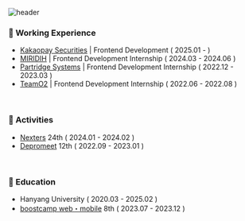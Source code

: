 ![header](https://capsule-render.vercel.app/api?type=cylinder&color=e7dcbc&height=70&section=header&text=KimGaeun&fontSize=20&fontColor=523220)

### 🍞 Working Experience
- [Kakaopay Securities](https://kakaopaysec.com/) | Frontend Development ( 2025.01 - )
- [MIRIDIH](https://www.miridih.com/service) | Frontend Development Internship ( 2024.03 - 2024.06 )
- [Partridge Systems](https://partridgesystems.com/kr) | Frontend Development Internship ( 2022.12 - 2023.03 )
- [TeamO2](https://teamo2.kr/) | Frontend Development Internship ( 2022.06 - 2022.08 )



<br/> 

### 🍞 Activities
- [Nexters](https://teamnexters.com/) 24th ( 2024.01 - 2024.02 )
- [Depromeet](https://www.depromeet.com/) 12th ( 2022.09 - 2023.01 )


<br/> 

### 🍞 Education
- Hanyang University ( 2020.03 - 2025.02 )
- [boostcamp web・mobile](https://boostcamp.connect.or.kr/program_wm.html) 8th ( 2023.07 - 2023.12 )

<br/> 

<!-- ### 🍞 Skills 

- used as the main

  <div>
  <img src="https://img.shields.io/badge/JAVASCRIPT-F7DF1E??style=flatr&logo=JavaScript&logoColor=black">
  <img src="https://img.shields.io/badge/TYPESCRIPT-3178C6??style=flatr&logo=TypeScript&logoColor=white">
  <img src="https://img.shields.io/badge/REACT-61DAFB??style=flatr&logo=React&logoColor=black">
  <img src="https://img.shields.io/badge/NEXTJS-000000??style=flatr&logo=Next.js&logoColor=white">
  </div>

<br/>

- used at least once

  <div>
  <img src="https://img.shields.io/badge/JAVA-007396??style=flatr&logo=Java&logoColor=white">
  <img src="https://img.shields.io/badge/MYSQL-4479A1??style=flatr&logo=MySQL&logoColor=white">
  <img src="https://img.shields.io/badge/PYTHON-3776AB??style=flatr&logo=Python&logoColor=white">
  <img src="https://img.shields.io/badge/REACTNATIVE-61DAFB??style=flatr&logo=React&logoColor=black">  
  <img src="https://img.shields.io/badge/NODEJS-339933??style=flatr&logo=Node.js&logoColor=white">  
  <img src="https://img.shields.io/badge/THREEJS-FFFFFF??style=flatr&logo=Three.js&logoColor=black">  
  </div>

-->

<br/>  

<!--![KimGaeun0806's GitHub stats](https://github-readme-stats.vercel.app/api?username=KimGaeun0806&show_icons=true&theme=buefy)-->








